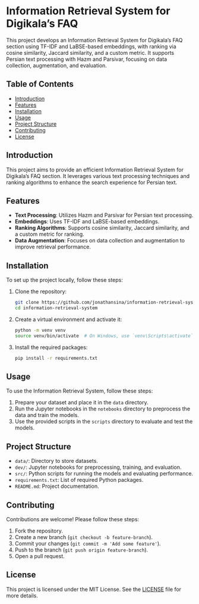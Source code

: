 # Information Retrieval System for Digikala’s FAQ

This project develops an Information Retrieval System for Digikala’s FAQ section using TF-IDF and LaBSE-based embeddings, with ranking via cosine similarity, Jaccard similarity, and a custom metric. It supports Persian text processing with Hazm and Parsivar, focusing on data collection, augmentation, and evaluation.

## Table of Contents

- [Introduction](#introduction)
- [Features](#features)
- [Installation](#installation)
- [Usage](#usage)
- [Project Structure](#project-structure)
- [Contributing](#contributing)
- [License](#license)

## Introduction

This project aims to provide an efficient Information Retrieval System for Digikala’s FAQ section. It leverages various text processing techniques and ranking algorithms to enhance the search experience for Persian text.

## Features

- **Text Processing**: Utilizes Hazm and Parsivar for Persian text processing.
- **Embeddings**: Uses TF-IDF and LaBSE-based embeddings.
- **Ranking Algorithms**: Supports cosine similarity, Jaccard similarity, and a custom metric for ranking.
- **Data Augmentation**: Focuses on data collection and augmentation to improve retrieval performance.

## Installation

To set up the project locally, follow these steps:

1. Clone the repository:
    ```sh
    git clone https://github.com/jonathansina/information-retrieval-system.git
    cd information-retrieval-system
    ```

2. Create a virtual environment and activate it:
    ```sh
    python -m venv venv
    source venv/bin/activate  # On Windows, use `venv\Scripts\activate`
    ```

3. Install the required packages:
    ```sh
    pip install -r requirements.txt
    ```

## Usage

To use the Information Retrieval System, follow these steps:

1. Prepare your dataset and place it in the `data` directory.
2. Run the Jupyter notebooks in the `notebooks` directory to preprocess the data and train the models.
3. Use the provided scripts in the `scripts` directory to evaluate and test the models.

## Project Structure

- `data/`: Directory to store datasets.
- `dev/`: Jupyter notebooks for preprocessing, training, and evaluation.
- `src/`: Python scripts for running the models and evaluating performance.
- `requirements.txt`: List of required Python packages.
- `README.md`: Project documentation.

## Contributing

Contributions are welcome! Please follow these steps:
1. Fork the repository.
2. Create a new branch (`git checkout -b feature-branch`).
3. Commit your changes (`git commit -m 'Add some feature'`).
4. Push to the branch (`git push origin feature-branch`).
5. Open a pull request.

## License

This project is licensed under the MIT License. See the [LICENSE](LICENSE) file for more details.
